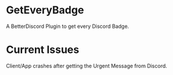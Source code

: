 # GetEveryBadge
A BetterDiscord Plugin to get every Discord Badge.

# Current Issues
Client/App crashes after getting the Urgent Message from Discord.
